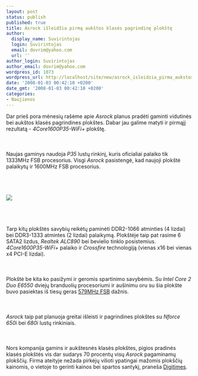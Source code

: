 ```yaml
---
layout: post
status: publish
published: true
title: Asrock išleidžia pirmą aukštos klasės pagrindinę plokštę
author:
  display_name: Suvirintojas
  login: Suvirintojas
  email: dovrim@yahoo.com
  url: ''
author_login: Suvirintojas
author_email: dovrim@yahoo.com
wordpress_id: 1073
wordpress_url: http://localhost/site/new/asrock_isleidzia_pirma_aukstos_klases_pagrindine_plokste/
date: '2008-01-03 00:42:10 +0200'
date_gmt: '2008-01-03 00:42:10 +0200'
categories:
- Naujienos
---
```

<p>Dar prieš pora mėnesių rašėme apie <i>Asrock</i> planus pradėti gaminti vidutinės bei aukštos klasės pagrindines plokštes. Dabar jau galime matyti ir pirmąjį rezultatą - <i>4Core1600P35-WiFi+</i> plokštę.<br />
<br><br />
<br>Naujas gaminys naudoja <i>P35</i> lustų rinkinį, kuris oficialiai palaiko tik 1333MHz FSB procesorius. Visgi <i>Asrock</i> pasistengė, kad naujoji plokštė palaikytų ir 1600MHz FSB procesorius.<br />
<br><br />
<br><br><img src="http://www.technews.lt/upl/Failai/4Core1600P35_WiFi.jpg"><br><br />
<br><br />
<br>Tarp kitų plokštės savybių reikėtų paminėti DDR2-1066 atminties (4 lizdai) bei DDR3-1333 atmintes (2 lizdai) palaikymą. Plokštėje taip pat rasime 6 SATA2 lizdus, <i>Realtek ALC890</i> bei bevielio tinklo posistemius. <i>4Core1600P35-WiFi+</i> palaiko ir <i>Crossfire</i> technologiją (vienas x16 bei vienas x4 PCI-E lizdai).<br />
<br><br />
<br>Plokštė be kita ko pasižymi ir geromis spartinimo savybėmis. Su <i>Intel Core 2 Duo E6550</i> dviejų branduolių procesoriumi ir aušinimu oru su šia plokšte buvo pasiektas iš tiesų geras <a class="ns" href="http://my.ocworkbench.com/bbs/showthread.php?p=424999#post424999">579MHz FSB</a> dažnis.<br />
<br><br />
<br><i>Asrock</i> taip pat planuoja greitai išleisti ir pagrindines plokštes su <i>Nforce 650i</i> bei <i>680i</i> lustų rinkiniais.<br />
<br><br />
<br>Nors kompanija gamins ir aukštesnės klasės plokštes, pigios pradinės klasės plokštės vis dar sudarys 70 procentų visų <i>Asrock</i> pagaminamų plokščių. Firma ateityje nežada pirkėjų vilioti ypatingai mažomis plokščių kainomis, o vietoje to gerinti kainos bei spartos santykį, praneša <a class="ns" href="http://www.digitimes.com/mobos/a20080102PD205.html">Digitimes</a>.</p>
